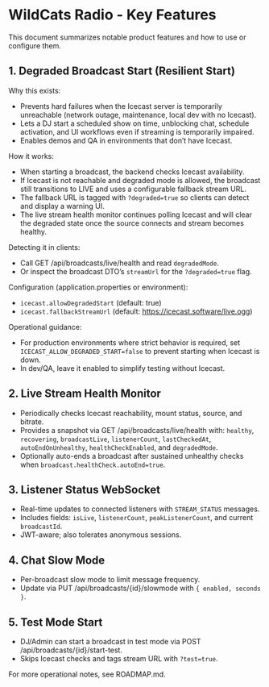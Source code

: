 # WildCats Radio - Key Features

This document summarizes notable product features and how to use or configure them.

## 1. Degraded Broadcast Start (Resilient Start)

Why this exists:
- Prevents hard failures when the Icecast server is temporarily unreachable (network outage, maintenance, local dev with no Icecast).
- Lets a DJ start a scheduled show on time, unblocking chat, schedule activation, and UI workflows even if streaming is temporarily impaired.
- Enables demos and QA in environments that don’t have Icecast.

How it works:
- When starting a broadcast, the backend checks Icecast availability.
- If Icecast is not reachable and degraded mode is allowed, the broadcast still transitions to LIVE and uses a configurable fallback stream URL.
- The fallback URL is tagged with `?degraded=true` so clients can detect and display a warning UI.
- The live stream health monitor continues polling Icecast and will clear the degraded state once the source connects and stream becomes healthy.

Detecting it in clients:
- Call GET /api/broadcasts/live/health and read `degradedMode`.
- Or inspect the broadcast DTO’s `streamUrl` for the `?degraded=true` flag.

Configuration (application.properties or environment):
- `icecast.allowDegradedStart` (default: true)
- `icecast.fallbackStreamUrl` (default: https://icecast.software/live.ogg)

Operational guidance:
- For production environments where strict behavior is required, set `ICECAST_ALLOW_DEGRADED_START=false` to prevent starting when Icecast is down.
- In dev/QA, leave it enabled to simplify testing without Icecast.

## 2. Live Stream Health Monitor
- Periodically checks Icecast reachability, mount status, source, and bitrate.
- Provides a snapshot via GET /api/broadcasts/live/health with: `healthy`, `recovering`, `broadcastLive`, `listenerCount`, `lastCheckedAt`, `autoEndOnUnhealthy`, `healthCheckEnabled`, and `degradedMode`.
- Optionally auto-ends a broadcast after sustained unhealthy checks when `broadcast.healthCheck.autoEnd=true`.

## 3. Listener Status WebSocket
- Real-time updates to connected listeners with `STREAM_STATUS` messages.
- Includes fields: `isLive`, `listenerCount`, `peakListenerCount`, and current `broadcastId`.
- JWT-aware; also tolerates anonymous sessions.

## 4. Chat Slow Mode
- Per-broadcast slow mode to limit message frequency.
- Update via PUT /api/broadcasts/{id}/slowmode with `{ enabled, seconds }`.

## 5. Test Mode Start
- DJ/Admin can start a broadcast in test mode via POST /api/broadcasts/{id}/start-test.
- Skips Icecast checks and tags stream URL with `?test=true`.

For more operational notes, see ROADMAP.md.